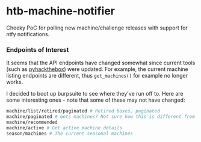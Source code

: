 # htb-machine-notifier
Cheeky PoC for polling new machine/challenge releases with support for ntfy notifications.


### Endpoints of Interest
It seems that the API endpoints have changed somewhat since current tools (such as [pyhackthebox](https://pypi.org/project/PyHackTheBox/)) were updated. For example, the current machine listing endpoints are different, thus `get_machines()` for example no longer works.

I decided to boot up burpsuite to see where they've run off to. Here are some interesting ones - note that some of these may not have changed:

```sh
machine/list/retired/paginated # Retired boxes, paginated
machine/paginated # Gets machines? Not sure how this is different from machine/list
machine/recommended
machine/active # Get active machine details
season/machines # The current seasonal machines
```